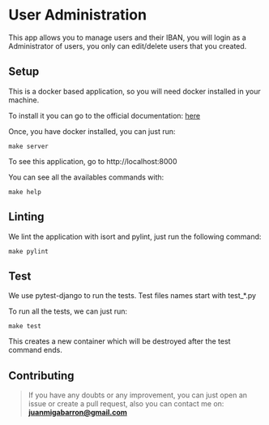# User Administration
This app allows you to manage users and their IBAN, you will login as a Administrator of users, you only can edit/delete users that you created. 

## Setup
This is a docker based application, so you will need docker installed in your machine.

To install it you can go to the official documentation: [here](https://docs.docker.com/install/)

Once, you have docker installed, you can just run:

    make server

To see this application, go to http://localhost:8000

You can see all the availables commands with:

    make help

## Linting
We lint the application with isort and pylint, just run the following command:
    
    make pylint

## Test
We use pytest-django to run the tests. Test files names start with test_*.py

To run all the tests, we can just run:

    make test

This creates a new container which will be destroyed after the test command ends.

## Contributing
>If you have any doubts or any improvement, you can just open an issue or create a pull request, also you can contact me on: 
**juanmigabarron@gmail.com**
